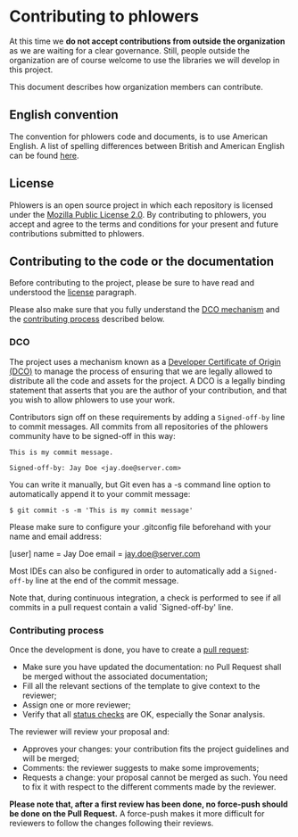 # Contributing to phlowers

At this time we **do not accept contributions from outside the organization** as we are waiting for a clear governance. Still, people outside the organization are of course welcome to use the libraries we will develop in this project.

This document describes how organization members can contribute.

## English convention
The convention for phlowers code and documents, is to use American English. A list of spelling differences between British and American English can be found [here](https://www.britishcouncilfoundation.id/en/english/articles/british-and-american-english).

## License
Phlowers is an open source project in which each repository is licensed under the [Mozilla Public License 2.0](https://www.mozilla.org/en-US/MPL/2.0/). By contributing to phlowers, you accept and agree to the terms and conditions for your present and future contributions submitted to phlowers.

## Contributing to the code or the documentation
Before contributing to the project, please be sure to have read and understood the [license](#license) paragraph.

Please also make sure that you fully understand the [DCO mechanism](#dco) and the [contributing process](#contributing-process) described below.

### DCO

The project uses a mechanism known as a [Developer Certificate of Origin (DCO)](https://developercertificate.org/) to manage the process of ensuring that we are legally allowed to distribute all the code and assets for the project. A DCO is a legally binding statement that asserts that you are the author of your contribution, and that you wish to allow phlowers to use your work.

Contributors sign off on these requirements by adding a `Signed-off-by` line to commit messages. All commits from all repositories of the phlowers community have to be signed-off in this way:

```
This is my commit message.

Signed-off-by: Jay Doe <jay.doe@server.com>
```

You can write it manually, but Git even has a -s command line option to automatically append it to your commit message:

```
$ git commit -s -m 'This is my commit message'
```

Please make sure to configure your .gitconfig file beforehand with your name and email address:

[user]
	name = Jay Doe
	email = jay.doe@server.com

Most IDEs can also be configured in order to automatically add a `Signed-off-by` line at the end of the commit message.

Note that, during continuous integration, a check is performed to see if all commits in a pull request contain a valid `Signed-off-by' line.

### Contributing process

Once the development is done, you have to create a [pull request](https://help.github.com/en/articles/about-pull-requests):
- Make sure you have updated the documentation: no Pull Request shall be merged without the associated documentation;
- Fill all the relevant sections of the template to give context to the reviewer;
- Assign one or more reviewer;
- Verify that all [status checks](https://help.github.com/en/github/collaborating-with-issues-and-pull-requests/about-status-checks) are OK, especially the Sonar analysis.

The reviewer will review your proposal and:
- Approves your changes: your contribution fits the project guidelines and will be merged;
- Comments: the reviewer suggests to make some improvements;
- Requests a change: your proposal cannot be merged as such. You need to fix it with respect to the different comments made by the reviewer.

**Please note that, after a first review has been done, no force-push should be done on the Pull Request.** A force-push makes it more difficult for reviewers to follow the changes following their reviews.
